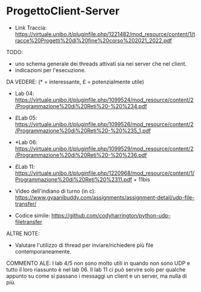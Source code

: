 # ProgettoClient-Server

- Link Traccia: https://virtuale.unibo.it/pluginfile.php/1221482/mod_resource/content/1/tracce%20Progetti%20di%20fine%20corso%202021_2022.pdf

TODO:
- uno schema generale dei threads attivati sia nei server che nel client.
- indicazioni per l'esecuzione.

DA VEDERE: (* = interessante, £ = potenzialmente utile)
- Lab 04: https://virtuale.unibo.it/pluginfile.php/1099524/mod_resource/content/2/Programmazione%20di%20Reti%20-%20%234.pdf
- £Lab 05: https://virtuale.unibo.it/pluginfile.php/1099526/mod_resource/content/2/Programmazione%20di%20Reti%20-%20%235_1.pdf
- *Lab 06: https://virtuale.unibo.it/pluginfile.php/1099529/mod_resource/content/2/Programmazione%20di%20Reti%20-%20%236.pdf
- £Lab 11: https://virtuale.unibo.it/pluginfile.php/1220968/mod_resource/content/1/Programmazione%20di%20Reti%20%2311.pdf
			+ 11bis

- Video dell'indiano di turno (in c): https://www.gyaanibuddy.com/assignments/assignment-detail/udp-file-transfer/
- Codice simile: https://github.com/codyharrington/python-udp-filetransfer

ALTRE NOTE:
- Valutare l'utilizzo di thread per inviare/richiedere più file contemporaneamente.

COMMENTO ALE: I lab 4/5 non sono molto utili in quando non sono UDP e tutto il loro riassunto è nel lab 06. Il lab 11 ci può servire solo per qualche appunto su come si passano i messaggi un client e un server, ma nulla di più.